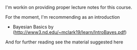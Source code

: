 I'm workin on providing proper lecture notes for this course.

For the moment, I'm recommending as an introduction 

* Bayesian Basics by (http://www3.nd.edu/~mclark19/learn/IntroBayes.pdf)

And for further reading see the material suggested here
